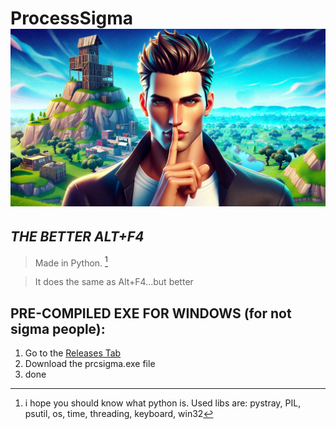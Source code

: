 # **ProcessSigma ![*normally the icon but not here idk why*](https://github.com/NoOneIsHereFr/ProcessSigma/blob/main/sigmaprc.jpeg?raw=true)**
*THE BETTER ALT+F4*
----------------------------------------------
> Made in Python. [^1]

> It does the same as Alt+F4...but better

## PRE-COMPILED EXE FOR WINDOWS (for not sigma people):
1. Go to the [Releases Tab](https://github.com/NoOneIsHereFr/ProcessSigma/releases)
2. Download the prcsigma.exe file
3. done

[^1]: i hope you should know what python is. Used libs are: pystray, PIL, psutil, os, time, threading, keyboard, win32
